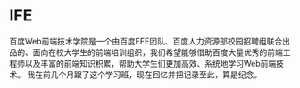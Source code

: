 # IFE
百度Web前端技术学院是一个由百度EFE团队、百度人力资源部校园招聘组联合出品的、面向在校大学生的前端培训组织，我们希望能够借助百度大量优秀的前端工程师以及丰富的前端知识积累，帮助大学生们更加高效、系统地学习Web前端技术。
我在前几个月跟了这个学习班，现在回忆并把记录至此，算是纪念。
